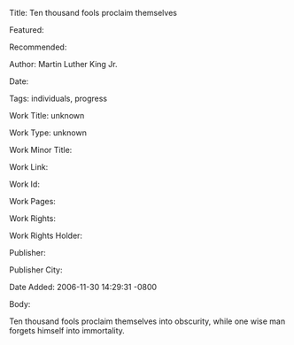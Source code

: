 Title: Ten thousand fools proclaim themselves

Featured: 

Recommended: 

Author: Martin Luther King Jr.

Date: 

Tags: individuals, progress

Work Title: unknown

Work Type: unknown

Work Minor Title:  

Work Link: 

Work Id:  

Work Pages:  

Work Rights:  

Work Rights Holder:  

Publisher:  

Publisher City:  

Date Added: 2006-11-30 14:29:31 -0800

Body:

Ten thousand fools proclaim themselves into obscurity, while one wise man forgets himself into immortality.


